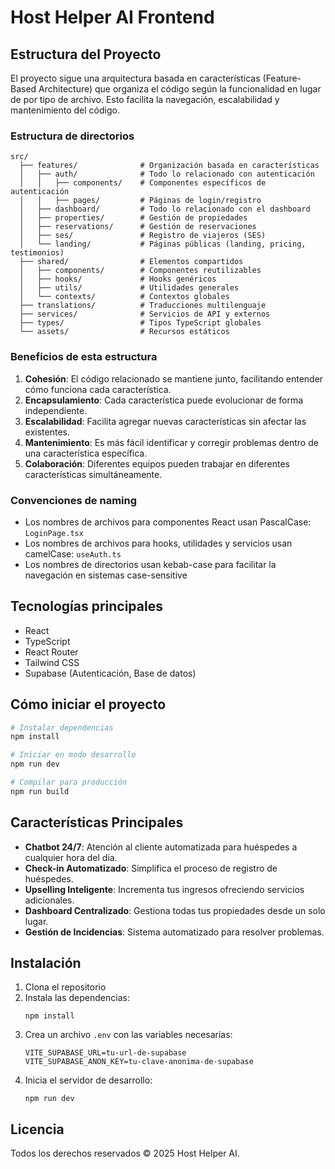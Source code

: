 # Host Helper AI Frontend

## Estructura del Proyecto

El proyecto sigue una arquitectura basada en características (Feature-Based Architecture) que organiza el código según la funcionalidad en lugar de por tipo de archivo. Esto facilita la navegación, escalabilidad y mantenimiento del código.

### Estructura de directorios

```
src/
  ├── features/              # Organización basada en características
  │   ├── auth/              # Todo lo relacionado con autenticación
  │   │   ├── components/    # Componentes específicos de autenticación
  │   │   ├── pages/         # Páginas de login/registro
  │   ├── dashboard/         # Todo lo relacionado con el dashboard
  │   ├── properties/        # Gestión de propiedades
  │   ├── reservations/      # Gestión de reservaciones
  │   ├── ses/               # Registro de viajeros (SES)
  │   └── landing/           # Páginas públicas (landing, pricing, testimonios)
  ├── shared/                # Elementos compartidos
  │   ├── components/        # Componentes reutilizables
  │   ├── hooks/             # Hooks genéricos
  │   ├── utils/             # Utilidades generales
  │   └── contexts/          # Contextos globales
  ├── translations/          # Traducciones multilenguaje
  ├── services/              # Servicios de API y externos
  ├── types/                 # Tipos TypeScript globales
  └── assets/                # Recursos estáticos
```

### Beneficios de esta estructura

1. **Cohesión**: El código relacionado se mantiene junto, facilitando entender cómo funciona cada característica.
2. **Encapsulamiento**: Cada característica puede evolucionar de forma independiente.
3. **Escalabilidad**: Facilita agregar nuevas características sin afectar las existentes.
4. **Mantenimiento**: Es más fácil identificar y corregir problemas dentro de una característica específica.
5. **Colaboración**: Diferentes equipos pueden trabajar en diferentes características simultáneamente.

### Convenciones de naming

- Los nombres de archivos para componentes React usan PascalCase: `LoginPage.tsx`
- Los nombres de archivos para hooks, utilidades y servicios usan camelCase: `useAuth.ts`
- Los nombres de directorios usan kebab-case para facilitar la navegación en sistemas case-sensitive

## Tecnologías principales

- React
- TypeScript
- React Router
- Tailwind CSS
- Supabase (Autenticación, Base de datos)

## Cómo iniciar el proyecto

```bash
# Instalar dependencias
npm install

# Iniciar en modo desarrollo
npm run dev

# Compilar para producción
npm run build
```

## Características Principales

- **Chatbot 24/7**: Atención al cliente automatizada para huéspedes a cualquier hora del día.
- **Check-in Automatizado**: Simplifica el proceso de registro de huéspedes.
- **Upselling Inteligente**: Incrementa tus ingresos ofreciendo servicios adicionales.
- **Dashboard Centralizado**: Gestiona todas tus propiedades desde un solo lugar.
- **Gestión de Incidencias**: Sistema automatizado para resolver problemas.

## Instalación

1. Clona el repositorio
2. Instala las dependencias:
   ```
   npm install
   ```
3. Crea un archivo `.env` con las variables necesarias:
   ```
   VITE_SUPABASE_URL=tu-url-de-supabase
   VITE_SUPABASE_ANON_KEY=tu-clave-anonima-de-supabase
   ```
4. Inicia el servidor de desarrollo:
   ```
   npm run dev
   ```

## Licencia

Todos los derechos reservados © 2025 Host Helper AI.
